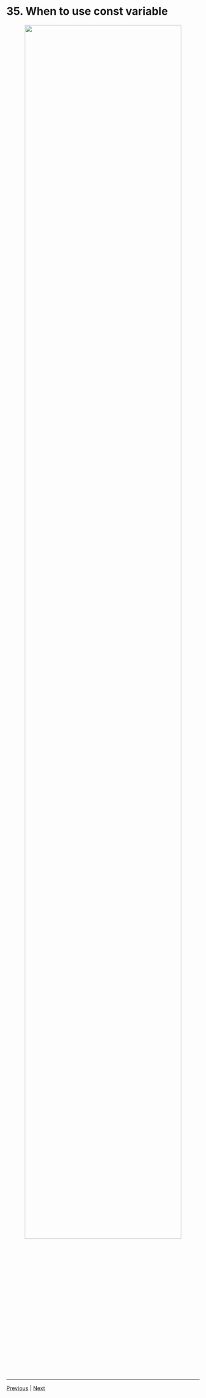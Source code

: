 # 35. When to use const variable

<p align="center" >
    <img src="https://rfpga.s3.us-west-1.amazonaws.com/Develop-Discord-Bots-in-Nodejs_Complete-Course-in-2023/images/35_When-to-use-const-variable.png" width="90%" > 
</p> 

---

[Previous](./34_forEach()-is-not-a-function.md) | [Next](./36_The-Next-Step.md)